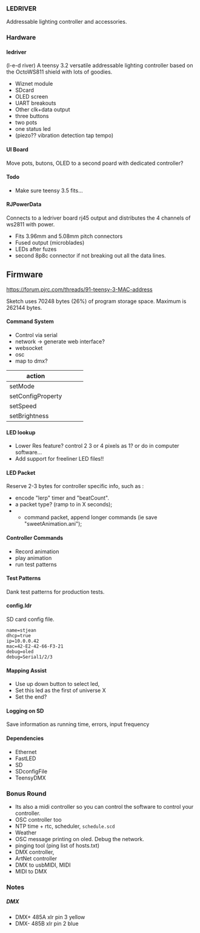 ### LEDRIVER ###
Addressable lighting controller and accessories.

### Hardware ###
#### ledriver ####
(l-e-d river)
A teensy 3.2 versatile addressable lighting controller based on the OctoWS811 shield with lots of goodies.
- Wiznet module
- SDcard
- OLED screen
- UART breakouts
- Other clk+data output
- three buttons
- two pots
- one status led
- (piezo?? vibration detection tap tempo)

#### UI Board ####
Move pots, butons, OLED to a second poard with dedicated controller?

#### Todo ####
- Make sure teensy 3.5 fits...

#### RJPowerData ####
Connects to a ledriver board rj45 output and distributes the 4 channels of ws2811 with power.
- Fits 3.96mm and 5.08mm pitch connectors
- Fused output (microblades)
- LEDs after fuzes
- second 8p8c connector if not breaking out all the data lines.

## Firmware ##

https://forum.pjrc.com/threads/91-teensy-3-MAC-address

Sketch uses 70248 bytes (26%) of program storage space. Maximum is 262144 bytes.


#### Command System ####
- Control via serial
- network -> generate web interface?
- websocket
- osc
- map to dmx?

|action|   |   |   |
|---|---|---|---|
|setMode|   |   |   |
|setConfigProperty|   |   |   |
|setSpeed|   |   |   |
|setBrightness|   |   |   |

#### LED lookup ####
- Lower Res feature? control 2 3 or 4 pixels as 1? or do in computer software...
- Add support for freeliner LED files!!


#### LED Packet ####
Reserve 2-3 bytes for controller specific info, such as :
- encode "lerp" timer and "beatCount".
- a packet type? (ramp to in X seconds);
- - command packet, append longer commands (ie save "sweetAnimation.ani");

#### Controller Commands ####
- Record animation
- play animation
- run test patterns

#### Test Patterns ####
Dank test patterns for production tests.

#### config.ldr ####
SD card config file.
```
name=stjean
dhcp=true
ip=10.0.0.42
mac=42-E2-42-66-F3-21
debug=oled
debug=Serial1/2/3
```
#### Mapping Assist ####
- Use up down button to select led,
- Set this led as the first of universe X
- Set the end?
#### Logging on SD ####
Save information as running time, errors, input frequency

#### Dependencies ####
- Ethernet
- FastLED
- SD
- SDconfigFile
- TeensyDMX

### Bonus Round ###
- Its also a midi controller so you can control the software to control your controller.
- OSC controller too
- NTP time + rtc, scheduler, `schedule.scd`
- Weather
- OSC message printing on oled. Debug the network.
- pinging tool (ping list of hosts.txt)
- DMX controller,
- ArtNet controller
- DMX to usbMIDI, MIDI
- MIDI to DMX

### Notes ###

##### DMX #####
- DMX+ 485A xlr pin 3 yellow
- DMX- 485B xlr pin 2 blue
